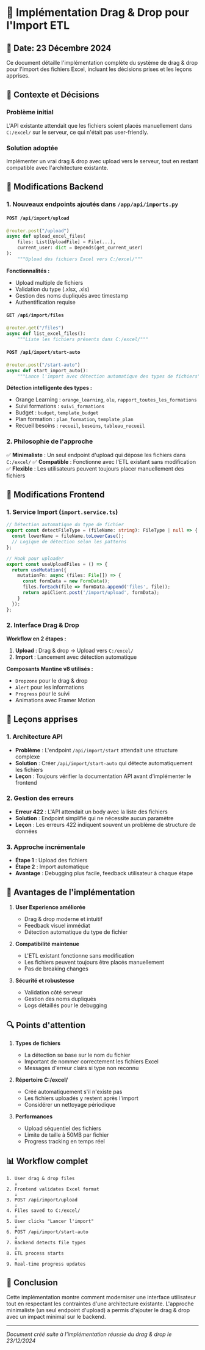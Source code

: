 # 🚀 Implémentation Drag & Drop pour l'Import ETL

## 📅 Date: 23 Décembre 2024

Ce document détaille l'implémentation complète du système de drag & drop pour l'import des fichiers Excel, incluant les décisions prises et les leçons apprises.

## 🎯 Contexte et Décisions

### Problème initial
L'API existante attendait que les fichiers soient placés manuellement dans `C:/excel/` sur le serveur, ce qui n'était pas user-friendly.

### Solution adoptée
Implémenter un vrai drag & drop avec upload vers le serveur, tout en restant compatible avec l'architecture existante.

## 🔧 Modifications Backend

### 1. Nouveaux endpoints ajoutés dans `/app/api/imports.py`

#### `POST /api/import/upload`
```python
@router.post("/upload")
async def upload_excel_files(
    files: List[UploadFile] = File(...),
    current_user: dict = Depends(get_current_user)
):
    """Upload des fichiers Excel vers C:/excel/"""
```

**Fonctionnalités :**
- Upload multiple de fichiers
- Validation du type (.xlsx, .xls)
- Gestion des noms dupliqués avec timestamp
- Authentification requise

#### `GET /api/import/files`
```python
@router.get("/files")
async def list_excel_files():
    """Liste les fichiers présents dans C:/excel/"""
```

#### `POST /api/import/start-auto`
```python
@router.post("/start-auto")
async def start_import_auto():
    """Lance l'import avec détection automatique des types de fichiers"""
```

**Détection intelligente des types :**
- Orange Learning : `orange_learning`, `olu`, `rapport_toutes_les_formations`
- Suivi formations : `suivi_formations`
- Budget : `budget`, `template_budget`
- Plan formation : `plan_formation`, `template_plan`
- Recueil besoins : `recueil`, `besoins`, `tableau_recueil`

### 2. Philosophie de l'approche

✅ **Minimaliste** : Un seul endpoint d'upload qui dépose les fichiers dans `C:/excel/`
✅ **Compatible** : Fonctionne avec l'ETL existant sans modification
✅ **Flexible** : Les utilisateurs peuvent toujours placer manuellement des fichiers

## 🎨 Modifications Frontend

### 1. Service Import (`import.service.ts`)

```typescript
// Détection automatique du type de fichier
export const detectFileType = (fileName: string): FileType | null => {
  const lowerName = fileName.toLowerCase();
  // Logique de détection selon les patterns
};

// Hook pour uploader
export const useUploadFiles = () => {
  return useMutation({
    mutationFn: async (files: File[]) => {
      const formData = new FormData();
      files.forEach(file => formData.append('files', file));
      return apiClient.post('/import/upload', formData);
    }
  });
};
```

### 2. Interface Drag & Drop

**Workflow en 2 étapes :**
1. **Upload** : Drag & drop → Upload vers `C:/excel/`
2. **Import** : Lancement avec détection automatique

**Composants Mantine v8 utilisés :**
- `Dropzone` pour le drag & drop
- `Alert` pour les informations
- `Progress` pour le suivi
- Animations avec Framer Motion

## 📝 Leçons apprises

### 1. Architecture API
- **Problème** : L'endpoint `/api/import/start` attendait une structure complexe
- **Solution** : Créer `/api/import/start-auto` qui détecte automatiquement les fichiers
- **Leçon** : Toujours vérifier la documentation API avant d'implémenter le frontend

### 2. Gestion des erreurs
- **Erreur 422** : L'API attendait un body avec la liste des fichiers
- **Solution** : Endpoint simplifié qui ne nécessite aucun paramètre
- **Leçon** : Les erreurs 422 indiquent souvent un problème de structure de données

### 3. Approche incrémentale
- **Étape 1** : Upload des fichiers
- **Étape 2** : Import automatique
- **Avantage** : Debugging plus facile, feedback utilisateur à chaque étape

## 🚀 Avantages de l'implémentation

1. **User Experience améliorée**
   - Drag & drop moderne et intuitif
   - Feedback visuel immédiat
   - Détection automatique du type de fichier

2. **Compatibilité maintenue**
   - L'ETL existant fonctionne sans modification
   - Les fichiers peuvent toujours être placés manuellement
   - Pas de breaking changes

3. **Sécurité et robustesse**
   - Validation côté serveur
   - Gestion des noms dupliqués
   - Logs détaillés pour le debugging

## 🔍 Points d'attention

1. **Types de fichiers**
   - La détection se base sur le nom du fichier
   - Important de nommer correctement les fichiers Excel
   - Messages d'erreur clairs si type non reconnu

2. **Répertoire C:/excel/**
   - Créé automatiquement s'il n'existe pas
   - Les fichiers uploadés y restent après l'import
   - Considérer un nettoyage périodique

3. **Performances**
   - Upload séquentiel des fichiers
   - Limite de taille à 50MB par fichier
   - Progress tracking en temps réel

## 📊 Workflow complet

```
1. User drag & drop files
   ↓
2. Frontend validates Excel format
   ↓
3. POST /api/import/upload
   ↓
4. Files saved to C:/excel/
   ↓
5. User clicks "Lancer l'import"
   ↓
6. POST /api/import/start-auto
   ↓
7. Backend detects file types
   ↓
8. ETL process starts
   ↓
9. Real-time progress updates
```

## 🎯 Conclusion

Cette implémentation montre comment moderniser une interface utilisateur tout en respectant les contraintes d'une architecture existante. L'approche minimaliste (un seul endpoint d'upload) a permis d'ajouter le drag & drop avec un impact minimal sur le backend.

---

*Document créé suite à l'implémentation réussie du drag & drop le 23/12/2024*